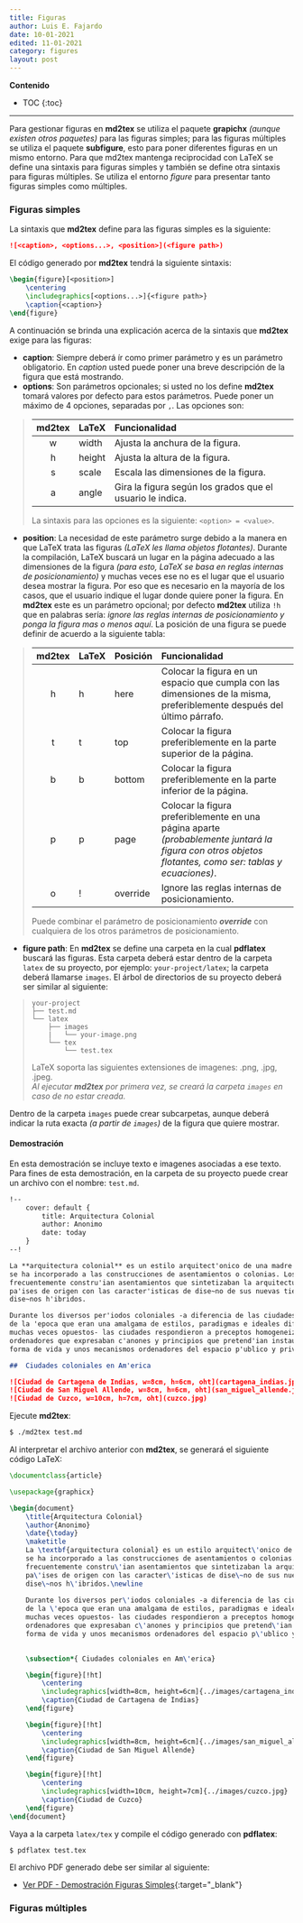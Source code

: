 ```yaml
---
title: Figuras
author: Luis E. Fajardo
date: 10-01-2021
edited: 11-01-2021
category: figures
layout: post
---
```


**Contenido**
* TOC
{:toc}

***

Para gestionar figuras en **md2tex** se utiliza el paquete **grapichx** _(aunque existen otros paquetes)_
para las figuras simples; para las figuras múltiples se utiliza el paquete **subfigure**, esto para poner 
diferentes figuras en un mismo entorno. Para que md2tex mantenga reciprocidad con LaTeX se define una 
sintaxis para figuras simples y también se define otra sintaxis para figuras múltiples. Se utiliza el 
entorno _figure_ para presentar tanto figuras simples como múltiples.

### Figuras simples

La sintaxis que **md2tex** define para las figuras simples es la siguiente:

```md
![<caption>, <options...>, <position>](<figure path>)
```

El código generado por **md2tex** tendrá la siguiente sintaxis:

```latex
\begin{figure}[<position>]
    \centering
    \includegraphics[<options...>]{<figure path>}
    \caption{<caption>}
\end{figure}
```

A continuación se brinda una explicación acerca de la sintaxis que **md2tex** exige para las figuras:

- **caption**: Siempre deberá ír como primer parámetro y es un parámetro obligatorio. En _caption_ usted 
puede poner una breve descripción de la figura que está mostrando.
- **options**: Son parámetros opcionales; si usted no los define **md2tex** tomará valores por defecto 
para estos parámetros. Puede poner un máximo de 4 opciones, separadas por `,`. Las opciones son:
>   md2tex    | LaTeX          | Funcionalidad
> :----------:|:---------------|:----------------
> w           | width          | Ajusta la anchura de la figura.
> h           | height         | Ajusta la altura de la figura.
> s           | scale          | Escala las dimensiones de la figura.
> a           | angle          | Gira la figura según los grados que el usuario le indica.
> 
> La sintaxis para las opciones es la siguiente: `<option> = <value>`.
- **position**: La necesidad de este parámetro surge debido a la manera en que LaTeX trata las figuras 
_(LaTeX les llama objetos flotantes)_. Durante la compilación, LaTeX buscará un lugar en la página 
adecuado a las dimensiones de la figura _(para esto, LaTeX se basa en reglas internas de posicionamiento)_ y muchas veces ese no es el lugar que el usuario desea mostrar la figura. Por eso que es necesario 
en la mayoría de los casos, que el usuario indique el lugar donde quiere poner la figura. En **md2tex** 
este es un parámetro opcional; por defecto **md2tex** utiliza `!h` que en palabras sería: _ignore las reglas internas de posicionamiento y ponga la figura mas o menos aquí_. La posición de una figura se
puede definir de acuerdo a la siguiente tabla:
> md2tex    | LaTeX  | Posición  | Funcionalidad
> :--------:|:-------|:----------|:---------------
> h         | h      | here      | Colocar la figura en un espacio que cumpla con las dimensiones de la misma, preferiblemente después del último párrafo.
> t         | t      | top       | Colocar la figura preferiblemente en la parte superior de la página.
> b         | b      | bottom    | Colocar la figura preferiblemente en la parte inferior de la página.
> p         | p      | page      | Colocar la figura preferiblemente en una página aparte _(probablemente juntará la figura con otros objetos flotantes, como ser: tablas y ecuaciones)_.
> o         | !      | override  | Ignore las reglas internas de posicionamiento. 
>
> Puede combinar el parámetro de posicionamiento __*override*__ con cualquiera de los otros parámetros de posicionamiento.
- **figure path**: En **md2tex** se define una carpeta en la cual **pdflatex** buscará las figuras. Esta 
carpeta deberá estar dentro de la carpeta `latex` de su proyecto, por ejemplo: `your-project/latex`; la 
carpeta deberá llamarse `images`. El árbol de directorios de su proyecto deberá ser similar al siguiente:
> ```
> your-project
> ├── test.md
> └── latex
>     ├── images
>     |   └── your-image.png
>     └── tex
>         └── test.tex
> ```
> LaTeX soporta las siguientes extensiones de imagenes: .png, .jpg, .jpeg.  
> _Al ejecutar **md2tex** por primera vez, se creará la carpeta `images` en caso de no estar creada._  
>  
Dentro de la carpeta `images` puede crear subcarpetas, aunque deberá indicar la ruta exacta _(a partir de `images`)_ de la figura que quiere mostrar.

#### Demostración

En esta demostración se incluye texto e imagenes asociadas a ese texto. Para fines de esta demostración, 
en la carpeta de su proyecto puede crear un archivo con el nombre: 
`test.md`.

```md
!--
    cover: default {
        title: Arquitectura Colonial
        author: Anonimo
        date: today
    }
--!

La **arquitectura colonial** es un estilo arquitect'onico de una madre patria que 
se ha incorporado a las construcciones de asentamientos o colonias. Los colonos 
frecuentemente constru'ian asentamientos que sintetizaban la arquitectura de sus 
pa'ises de origen con las caracter'isticas de dise~no de sus nuevas tierras, creando 
dise~nos h'ibridos.  

Durante los diversos per'iodos coloniales -a diferencia de las ciudades europeas 
de la 'epoca que eran una amalgama de estilos, paradigmas e ideales diferentes y 
muchas veces opuestos- las ciudades respondieron a preceptos homogeneizadores y 
ordenadores que expresaban c'anones y principios que pretend'ian instaurar una 
forma de vida y unos mecanismos ordenadores del espacio p'ublico y privado.  

##  Ciudades coloniales en Am'erica

![Ciudad de Cartagena de Indias, w=8cm, h=6cm, oht](cartagena_indias.jpg)
![Ciudad de San Miguel Allende, w=8cm, h=6cm, oht](san_miguel_allende.jpg)
![Ciudad de Cuzco, w=10cm, h=7cm, oht](cuzco.jpg)
```

Ejecute **md2tex**:
```bash
$ ./md2tex test.md
```

Al interpretar el archivo anterior con **md2tex**, se generará el siguiente código LaTeX:

```latex
\documentclass{article}

\usepackage{graphicx}

\begin{document}
	\title{Arquitectura Colonial}
	\author{Anonimo}
	\date{\today}
	\maketitle
	La \textbf{arquitectura colonial} es un estilo arquitect\'onico de una madre patria que 
	se ha incorporado a las construcciones de asentamientos o colonias. Los colonos 
	frecuentemente constru\'ian asentamientos que sintetizaban la arquitectura de sus 
	pa\'ises de origen con las caracter\'isticas de dise\~no de sus nuevas tierras, creando 
	dise\~nos h\'ibridos.\newline
  
	Durante los diversos per\'iodos coloniales -a diferencia de las ciudades europeas 
	de la \'epoca que eran una amalgama de estilos, paradigmas e ideales diferentes y 
	muchas veces opuestos- las ciudades respondieron a preceptos homogeneizadores y 
	ordenadores que expresaban c\'anones y principios que pretend\'ian instaurar una 
	forma de vida y unos mecanismos ordenadores del espacio p\'ublico y privado.\newline
  

	\subsection*{ Ciudades coloniales en Am\'erica}

	\begin{figure}[!ht]
		\centering
		\includegraphics[width=8cm, height=6cm]{../images/cartagena_indias.jpg}
		\caption{Ciudad de Cartagena de Indias}
	\end{figure}

	\begin{figure}[!ht]
		\centering
		\includegraphics[width=8cm, height=6cm]{../images/san_miguel_allende.jpg}
		\caption{Ciudad de San Miguel Allende}
	\end{figure}

	\begin{figure}[!ht]
		\centering
		\includegraphics[width=10cm, height=7cm]{../images/cuzco.jpg}
		\caption{Ciudad de Cuzco}
	\end{figure}
\end{document}
```
Vaya a la carpeta `latex/tex` y compile el código generado con **pdflatex**:
```bash
$ pdflatex test.tex
```

El archivo PDF generado debe ser similar al siguiente:

<!-- <embed src="../assets/pdf/simple_figures_demo.pdf" height="450" width="800"> -->
<!-- {% pdf "../assets/pdf/simple_figures_demo.pdf" no_link %} -->
- [Ver PDF - Demostración Figuras Simples][1]{:target="_blank"}

### Figuras múltiples

[1]: ../assets/pdf/simple_figures_demo.pdf

